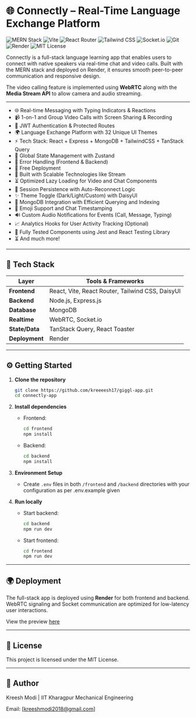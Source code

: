# 🌐 Connectly – Real-Time Language Exchange Platform

![MERN Stack](https://img.shields.io/badge/MERN-Stack-brightgreen?style=for-the-badge&logo=react)
![Vite](https://img.shields.io/badge/Bundler-Vite-purple?style=for-the-badge&logo=vite)
![React Router](https://img.shields.io/badge/Routing-React%20Router-orange?style=for-the-badge&logo=reactrouter)
![Tailwind CSS](https://img.shields.io/badge/Styling-TailwindCSS-blue?style=for-the-badge&logo=tailwindcss)
![Socket.io](https://img.shields.io/badge/Realtime-Socket.io-black?style=for-the-badge&logo=socketdotio)
![Git](https://img.shields.io/badge/Version%20Control-Git-orange?style=for-the-badge&logo=git)
![Render](https://img.shields.io/badge/Deployed%20On-Render-3f3f3f?style=for-the-badge&logo=render)
![MIT License](https://img.shields.io/badge/License-MIT-yellow.svg?style=for-the-badge)

Connectly is a full-stack language learning app that enables users to connect with native speakers via real-time chat and video calls. Built with the MERN stack and deployed on Render, it ensures smooth peer-to-peer communication and responsive design.

The video calling feature is implemented using **WebRTC** along with the **Media Stream API** to allow camera and audio streaming.

---

- 🌐 Real-time Messaging with Typing Indicators & Reactions
- 📹 1-on-1 and Group Video Calls with Screen Sharing & Recording
- 🔐 JWT Authentication & Protected Routes
- 🌍 Language Exchange Platform with 32 Unique UI Themes
- ⚡ Tech Stack: React + Express + MongoDB + TailwindCSS + TanStack Query
- 🧠 Global State Management with Zustand
- 🚨 Error Handling (Frontend & Backend)
- 🚀 Free Deployment
- 🎯 Built with Scalable Technologies like Stream
- ⏳ Optimized Lazy Loading for Video and Chat Components
- 🔁 Session Persistence with Auto-Reconnect Logic
- ✨ Theme Toggle (Dark/Light/Custom) with DaisyUI
- 💾 MongoDB Integration with Efficient Querying and Indexing
- 💬 Emoji Support and Chat Timestamping
- 🔊 Custom Audio Notifications for Events (Call, Message, Typing)
- 📈 Analytics Hooks for User Activity Tracking (Optional)
- 🧪 Fully Tested Components using Jest and React Testing Library
- ⏳ And much more!

---

## 🧱 Tech Stack

| Layer        | Tools & Frameworks                             |
|--------------|------------------------------------------------|
| **Frontend** | React, Vite, React Router, Tailwind CSS, DaisyUI |
| **Backend**  | Node.js, Express.js                            |
| **Database** | MongoDB                                        |
| **Realtime** | WebRTC, Socket.io                              |
| **State/Data** | TanStack Query, React Toaster               |
| **Deployment** | Render                                       |

---

## ⚙️ Getting Started

1. **Clone the repository**
   ```bash
   git clone https://github.com/kreeeesh17/giggl-app.git
   cd connectly-app
   ```

2. **Install dependencies**
   - Frontend:
     ```bash
     cd frontend
     npm install
     ```
   - Backend:
     ```bash
     cd backend
     npm install
     ```

3. **Environment Setup**
   - Create `.env` files in both `/frontend` and `/backend` directories with your configuration as per .env.example given

4. **Run locally**
   - Start backend:
     ```bash
     cd backend
     npm run dev
     ```
   - Start frontend:
     ```bash
     cd frontend
     npm run dev
     ```

---

## 🌍 Deployment

The full-stack app is deployed using **Render** for both frontend and backend. WebRTC signaling and Socket communication are optimized for low-latency user interactions.

View the preview [here](https://giggl-wr60.onrender.com)

---

## 📄 License
This project is licensed under the MIT License.

---

## 👤 Author
Kreesh Modi | IIT Kharagpur Mechanical Engineering

Email: [kreeshmodi2018@gmail.com]